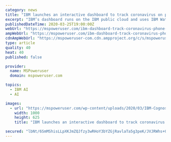 ```yaml
---
category: news
title: "IBM launches an interactive dashboard to track coronavirus on phone and the web"
excerpt: "IBM’s dashboard runs on the IBM public cloud and uses IBM Watson to access and analyze data from the World Health Organization and multiple national, state and local governments. The dashboard has the following features: An AI-enhanced interactive “Incidents Map” of COVID-19 data and stats, including confirmed cases and more by U.S. state ..."
publishedDateTime: 2020-03-25T19:00:00Z
webUrl: "https://mspoweruser.com/ibm-dashboard-track-coronavirus-phone-and-online/"
ampWebUrl: "https://mspoweruser.com/ibm-dashboard-track-coronavirus-phone-and-online/amp/"
cdnAmpWebUrl: "https://mspoweruser-com.cdn.ampproject.org/c/s/mspoweruser.com/ibm-dashboard-track-coronavirus-phone-and-online/amp/"
type: article
quality: 40
heat: 40
published: false

provider:
  name: MSPoweruser
  domain: mspoweruser.com

topics:
  - IBM AI
  - AI

images:
  - url: "https://mspoweruser.com/wp-content/uploads/2020/03/IBM-Cognos-Analytics-Dashboard_County-Level-1000.png"
    width: 1000
    height: 625
    title: "IBM launches an interactive dashboard to track coronavirus on phone and the web"

secured: "lbNt/6SmMShisLLpXKJmZQJfzy3wRHoY3bYZGjRavlaTa5g3peK/JVJRWhs+QrZY+YPjUwi5RtE8IjBurQRs1XoFlbOj5zdXsZMRpvAM80uTvTExsBSntME3Fi1e608gh9zI+KdwWFjru0cMmibLJiE9BP8t5K0rqsUubVBpsjWDQkgWXp1OmtBYPPs6onkxc83sAhphl5sganZlY3RrRoeL5rVrL64oagKlaRHas326Eh5CMSf/+r22c4XI8f0VAqDRDgU0m+b1HfQkCDeBFeOxxfFX55r+oVonLzY1f7gYjbTQj+Xv7dXOpRJ+2RWA;UCE++qa8OJZKnIo5gPLLig=="
---
```


